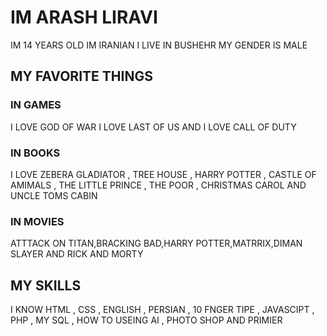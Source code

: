 # IM ARASH LIRAVI 


 IM 14 YEARS OLD IM IRANIAN I LIVE IN BUSHEHR MY GENDER IS MALE



## MY FAVORITE THINGS


### IN GAMES

 I LOVE GOD OF WAR   I LOVE LAST OF US AND I LOVE CALL OF DUTY

### IN BOOKS

 I LOVE ZEBERA GLADIATOR ,
 TREE HOUSE ,
 HARRY POTTER ,
 CASTLE OF AMIMALS ,
 THE LITTLE PRINCE ,
 THE POOR ,
 CHRISTMAS CAROL AND
 UNCLE TOMS CABIN 
 ### IN MOVIES
 ATTTACK ON TITAN,BRACKING BAD,HARRY POTTER,MATRRIX,DIMAN SLAYER AND RICK AND MORTY
## MY SKILLS
I KNOW HTML , CSS , ENGLISH , PERSIAN , 10 FNGER TIPE , JAVASCIPT , PHP , MY SQL , HOW TO USEING AI , PHOTO SHOP AND PRIMIER
